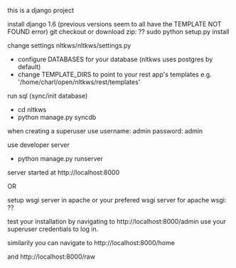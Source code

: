 this is a django project

install django 1.6 (previous versions seem to all have the TEMPLATE NOT FOUND error)
git checkout or download zip: ??
sudo python setup.py install

change settings nltkws/nltkws/settings.py
 - configure DATABASES for your database (nltkws uses postgres by default)
 - change TEMPLATE_DIRS to point to your rest app's templates
   e.g. '/home/charl/open/nltkws/rest/templates'

run sql (sync/init database)
- cd nltkws
- python manage.py syncdb

when creating a superuser use
username: admin
password: admin

use developer server
- python manage.py runserver

server started at http://localhost:8000

OR

setup wsgi server in apache or your prefered wsgi server
for apache wsgi:
??

test your installation by navigating to
http://localhost:8000/admin
use your superuser credentials to log in.

similarily you can navigate to
http://localhost:8000/home

and
http://localhost:8000/raw
